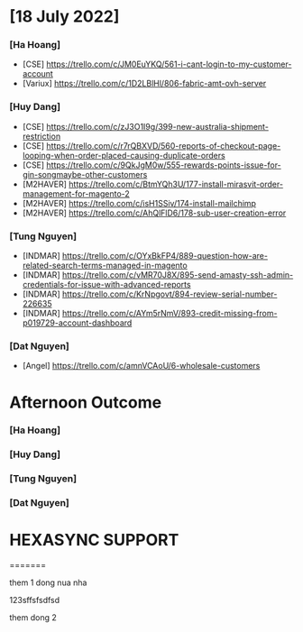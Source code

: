 # [18 July 2022]

### [Ha Hoang]

- [CSE] https://trello.com/c/JM0EuYKQ/561-i-cant-login-to-my-customer-account
- [Variux] https://trello.com/c/1D2LBlHl/806-fabric-amt-ovh-server

### [Huy Dang]

- [CSE] https://trello.com/c/zJ3O1I9g/399-new-australia-shipment-restriction
- [CSE] https://trello.com/c/r7rQBXVD/560-reports-of-checkout-page-looping-when-order-placed-causing-duplicate-orders
- [CSE] https://trello.com/c/9QkJgM0w/555-rewards-points-issue-for-gin-songmaybe-other-customers
- [M2HAVER] https://trello.com/c/BtmYQh3U/177-install-mirasvit-order-management-for-magento-2
- [M2HAVER] https://trello.com/c/isH1SSiv/174-install-mailchimp
- [M2HAVER] https://trello.com/c/AhQlFlD6/178-sub-user-creation-error

### [Tung Nguyen]

- [INDMAR] https://trello.com/c/OYxBkFP4/889-question-how-are-related-search-terms-managed-in-magento
- [INDMAR] https://trello.com/c/vMR70J8X/895-send-amasty-ssh-admin-credentials-for-issue-with-advanced-reports
- [INDMAR] https://trello.com/c/KrNpgovt/894-review-serial-number-226635
- [INDMAR] https://trello.com/c/AYm5rNmV/893-credit-missing-from-p019729-account-dashboard

### [Dat Nguyen]

- [Angel] https://trello.com/c/amnVCAoU/6-wholesale-customers

# Afternoon Outcome

### [Ha Hoang]




### [Huy Dang]



### [Tung Nguyen]



### [Dat Nguyen]



# HEXASYNC SUPPORT


=======

them 1 dong nua nha

123sffsfsdfsd

them dong 2
